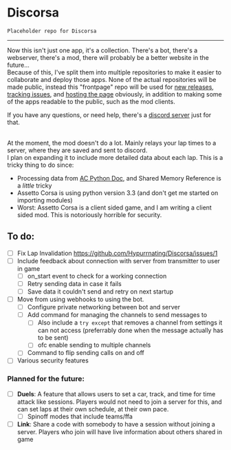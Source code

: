 # Discorsa
`Placeholder repo for Discorsa` 
___
Now this isn't just one app, it's a collection. There's a bot, there's a webserver, there's a mod, there will probably be a better website in the future...\
Because of this, I've split them into multiple repositories to make it easier to collaborate and deploy those apps. None of the actual repositories will be made public, instead this "frontpage" repo will be used for [new releases](https://github.com/Hypurrnating/Discorsa/tags), [tracking issues](https://github.com/Hypurrnating/Discorsa/issues), and [hosting the page](https://hypurrnating.github.io/Discorsa/) obviously, in addition to making some of the apps readable to the public, such as the mod clients.

If you have any questions, or need help, there's a [discord server](https://discord.gg/DPTCrxawBx) just for that.

\
At the moment, the mod doesn't do a lot. Mainly relays your lap times to a server, where they are saved and sent to discord.\
I plan on expanding it to include more detailed data about each lap. This is a tricky thing to do since:
- Processing data from [AC Python Doc](https://docs.google.com/document/d/13trBp6K1TjWbToUQs_nfFsB291-zVJzRZCNaTYt4Dzc/pub), and Shared Memory Reference is a *little* tricky
- Assetto Corsa is using python version 3.3 (and don't get me started on importing modules)
- Worst: Assetto Corsa is a client sided game, and I am writing a client sided mod. This is notoriously horrible for security.

## To do:
- [ ] Fix Lap Invalidation https://github.com/Hypurrnating/Discorsa/issues/1
- [ ] Include feedback about connection with server from transmitter to user in game
  - [ ] on_start event to check for a working connection
  - [ ] Retry sending data in case it fails
  - [ ] Save data it couldn't send and retry on next startup
- [ ] Move from using webhooks to using the bot.
  - [ ] Configure private networking between bot and server
  - [ ] Add command for managing the channels to send messages to
    - [ ] Also include a `try except` that removes a channel from settings it can not access (preferrably done when the message actually has to be sent)
    - [ ] ofc enable sending to multiple channels
  - [ ] Command to flip sending calls on and off
- [ ] Various security features

### Planned for the future:
- [ ] **Duels**: A feature that allows users to set a car, track, and time for time attack like sessions. Players would not need to join a server for this, and can set laps at their own schedule, at their own pace.
  - [ ] Spinoff modes that include teams/ffa
- [ ] **Link**: Share a code with somebody to have a session without joining a server. Players who join will have live information about others shared in game 
